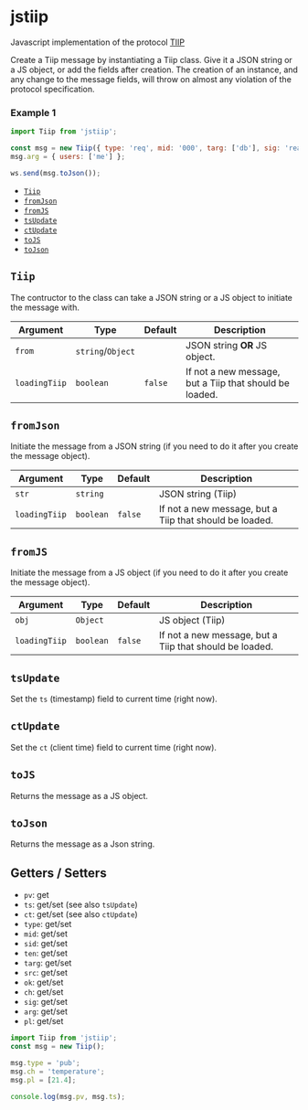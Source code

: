 # jstiip

Javascript implementation of the protocol [TIIP](https://github.com/whitelizard/tiip)

Create a Tiip message by instantiating a Tiip class. Give it a JSON string or a JS object, or add
the fields after creation. The creation of an instance, and any change to the message fields, will
throw on almost any violation of the protocol specification.

### Example 1

```js
import Tiip from 'jstiip';

const msg = new Tiip({ type: 'req', mid: '000', targ: ['db'], sig: 'readUser' });
msg.arg = { users: ['me'] };

ws.send(msg.toJson());
```

* [`Tiip`](#tiip)
* [`fromJson`](#fromjson)
* [`fromJS`](#fromjs)
* [`tsUpdate`](#tsupdate)
* [`ctUpdate`](#ctupdate)
* [`toJS`](#tojs)
* [`toJson`](#tojson)

## `Tiip`

The contructor to the class can take a JSON string or a JS object to initiate the message with.

| Argument      | Type              | Default | Description                                             |
| ------------- | ----------------- | ------- | ------------------------------------------------------- |
| `from`        | `string`/`Object` |         | JSON string **OR** JS object.                           |
| `loadingTiip` | `boolean`         | `false` | If not a new message, but a Tiip that should be loaded. |

## `fromJson`

Initiate the message from a JSON string (if you need to do it after you create the message object).

| Argument      | Type      | Default | Description                                             |
| ------------- | --------- | ------- | ------------------------------------------------------- |
| `str`         | `string`  |         | JSON string (Tiip)                                      |
| `loadingTiip` | `boolean` | `false` | If not a new message, but a Tiip that should be loaded. |

## `fromJS`

Initiate the message from a JS object (if you need to do it after you create the message object).

| Argument      | Type      | Default | Description                                             |
| ------------- | --------- | ------- | ------------------------------------------------------- |
| `obj`         | `Object`  |         | JS object (Tiip)                                        |
| `loadingTiip` | `boolean` | `false` | If not a new message, but a Tiip that should be loaded. |

## `tsUpdate`

Set the `ts` (timestamp) field to current time (right now).

## `ctUpdate`

Set the `ct` (client time) field to current time (right now).

## `toJS`

Returns the message as a JS object.

## `toJson`

Returns the message as a Json string.

## Getters / Setters

* `pv`: get
* `ts`: get/set (see also `tsUpdate`)
* `ct`: get/set (see also `ctUpdate`)
* `type`: get/set
* `mid`: get/set
* `sid`: get/set
* `ten`: get/set
* `targ`: get/set
* `src`: get/set
* `ok`: get/set
* `ch`: get/set
* `sig`: get/set
* `arg`: get/set
* `pl`: get/set

```js
import Tiip from 'jstiip';
const msg = new Tiip();

msg.type = 'pub';
msg.ch = 'temperature';
msg.pl = [21.4];

console.log(msg.pv, msg.ts);
```
